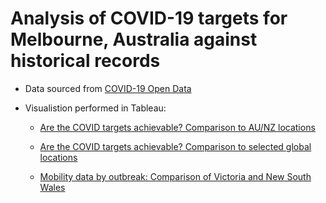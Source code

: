 # Analysis of COVID-19 targets for Melbourne, Australia against historical records

* Data sourced from [COVID-19 Open Data](https://github.com/GoogleCloudPlatform/covid-19-open-data)

* Visualistion performed in Tableau: 

  * [Are the COVID targets achievable? Comparison to AU/NZ locations](https://public.tableau.com/views/COVIDnewcasescomparedtoselectedlocations/AretheCOVIDtargetsachievableComparisontoAUNZlocations?:language=en&:display_count=y&:origin=viz_share_link)
  
  * [Are the COVID targets achievable? Comparison to selected global locations](https://public.tableau.com/views/COVIDnewcasescomparedtoselectedlocations/AretheCOVIDtargetsachievableComparisontoselectedgloballocations?:language=en&:display_count=y&:origin=viz_share_link)

  * [Mobility data by outbreak: Comparison of Victoria and New South Wales](https://public.tableau.com/views/VICvsNSWmobilityindex/RetailandRecreation7-dayaverage?:language=en-GB&:display_count=n&:origin=viz_share_link)